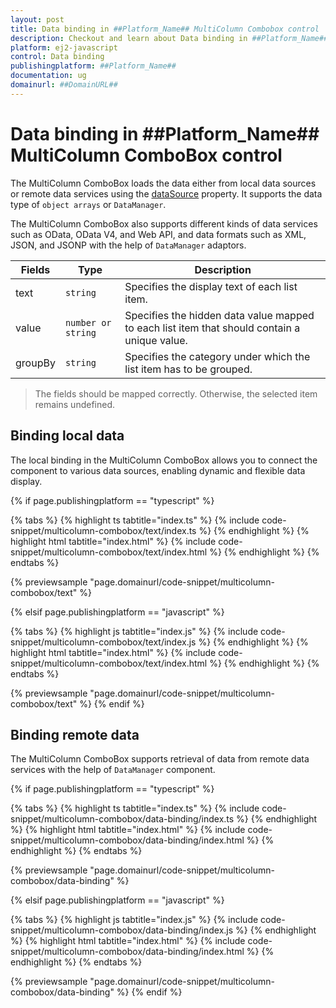 ```yaml
---
layout: post
title: Data binding in ##Platform_Name## MultiColumn Combobox control | Syncfusion
description: Checkout and learn about Data binding in ##Platform_Name## MultiColumn Combobox control of Syncfusion Essential JS 2 and more.
platform: ej2-javascript
control: Data binding
publishingplatform: ##Platform_Name##
documentation: ug
domainurl: ##DomainURL##
---
```


# Data binding in ##Platform_Name## MultiColumn ComboBox control

The MultiColumn ComboBox loads the data either from local data sources or remote data services using the [dataSource](../api/multicolumn-combobox#datasource) property. It supports the data type of `object arrays` or `DataManager`.

The MultiColumn ComboBox also supports different kinds of data services such as OData, OData V4, and Web API, and data formats such as XML, JSON, and JSONP with the help of `DataManager` adaptors.

| Fields | Type | Description |
|------|------|-------------|
| text |  `string` | Specifies the display text of each list item. |
| value |  `number or string` | Specifies the hidden data value mapped to each list item that should contain a unique value. |
| groupBy |  `string` | Specifies the category under which the list item has to be grouped. |

> The fields should be mapped correctly. Otherwise, the selected item remains undefined.

## Binding local data

The local binding in the MultiColumn ComboBox allows you to connect the component to various data sources, enabling dynamic and flexible data display.

{% if page.publishingplatform == "typescript" %}

{% tabs %}
{% highlight ts tabtitle="index.ts" %}
{% include code-snippet/multicolumn-combobox/text/index.ts %}
{% endhighlight %}
{% highlight html tabtitle="index.html" %}
{% include code-snippet/multicolumn-combobox/text/index.html %}
{% endhighlight %}
{% endtabs %}
        
{% previewsample "page.domainurl/code-snippet/multicolumn-combobox/text" %}

{% elsif page.publishingplatform == "javascript" %}

{% tabs %}
{% highlight js tabtitle="index.js" %}
{% include code-snippet/multicolumn-combobox/text/index.js %}
{% endhighlight %}
{% highlight html tabtitle="index.html" %}
{% include code-snippet/multicolumn-combobox/text/index.html %}
{% endhighlight %}
{% endtabs %}

{% previewsample "page.domainurl/code-snippet/multicolumn-combobox/text" %}
{% endif %}

## Binding remote data

The MultiColumn ComboBox supports retrieval of data from remote data services with the help of `DataManager` component.

{% if page.publishingplatform == "typescript" %}

{% tabs %}
{% highlight ts tabtitle="index.ts" %}
{% include code-snippet/multicolumn-combobox/data-binding/index.ts %}
{% endhighlight %}
{% highlight html tabtitle="index.html" %}
{% include code-snippet/multicolumn-combobox/data-binding/index.html %}
{% endhighlight %}
{% endtabs %}
        
{% previewsample "page.domainurl/code-snippet/multicolumn-combobox/data-binding" %}

{% elsif page.publishingplatform == "javascript" %}

{% tabs %}
{% highlight js tabtitle="index.js" %}
{% include code-snippet/multicolumn-combobox/data-binding/index.js %}
{% endhighlight %}
{% highlight html tabtitle="index.html" %}
{% include code-snippet/multicolumn-combobox/data-binding/index.html %}
{% endhighlight %}
{% endtabs %}

{% previewsample "page.domainurl/code-snippet/multicolumn-combobox/data-binding" %}
{% endif %}